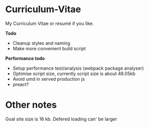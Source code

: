 Curriculum-Vitae
================

My Curriculum Vitae or resumé if you like.

**Todo**
* Cleanup styles and naming
* Make more convenient build script

**Performance todo**
* Setup performance test/analysis (webpack package analyser)
* Optimise script size, currently script size is about 48.05kb
* Avoid umd in served production js
* preact?


# Other notes
Goal site size is 16 kb.
Defered loading can' be larger

